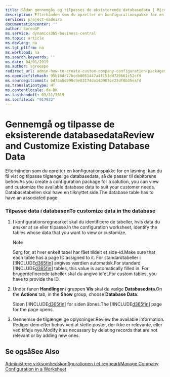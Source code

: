 ```yaml
---
title: Sådan gennemgås og tilpasses de eksisterende databasedata | Microsoft Docs
description: Efterhånden som du opretter en konfigurationspakke for en løsning, kan du få vist og tilpasse tilgængelige databasedata, så de passer til debitorens behov. Databasetabellen skal have en tilknyttet side.
services: project-madeira
documentationcenter: ''
author: SorenGP
ms.service: dynamics365-business-central
ms.topic: article
ms.devlang: na
ms.tgt_pltfrm: na
ms.workload: na
ms.search.keywords: ''
ms.date: 04/01/2019
ms.author: sgroespe
redirect_url: admin-how-to-create-custom-company-configuration-packages
ms.openlocfilehash: 95b16dc77bcdb0051447a4f153dd720661c52cf9
ms.sourcegitcommit: bd78a5d990c9e83174da1409076c22df8b35eafd
ms.translationtype: HT
ms.contentlocale: da-DK
ms.lasthandoff: 03/31/2019
ms.locfileid: "917932"
---
```

# <a name="review-and-customize-existing-database-data"></a><span data-ttu-id="80bae-104">Gennemgå og tilpasse de eksisterende databasedata</span><span class="sxs-lookup"><span data-stu-id="80bae-104">Review and Customize Existing Database Data</span></span>
<span data-ttu-id="80bae-105">Efterhånden som du opretter en konfigurationspakke for en løsning, kan du få vist og tilpasse tilgængelige databasedata, så de passer til debitorens behov.</span><span class="sxs-lookup"><span data-stu-id="80bae-105">As you create a configuration package for a solution, you can view and customize the available database data to suit your customer needs.</span></span> <span data-ttu-id="80bae-106">Databasetabellen skal have en tilknyttet side.</span><span class="sxs-lookup"><span data-stu-id="80bae-106">The database table has to have an associated page.</span></span>  

### <a name="to-customize-data-in-the-database"></a><span data-ttu-id="80bae-107">Tilpasse data i databasen</span><span class="sxs-lookup"><span data-stu-id="80bae-107">To customize data in the database</span></span>  

1.  <span data-ttu-id="80bae-108">I konfigurationsregnearket skal du identificere de tabeller, hvis data du ønsker at se eller tilpasse.</span><span class="sxs-lookup"><span data-stu-id="80bae-108">In the configuration worksheet, identify the tables whose data that you want to view or customize.</span></span>  

    > [!NOTE]  
    >  <span data-ttu-id="80bae-109">Sørg for, at hver enkelt tabel har fået tildelt et side-id.</span><span class="sxs-lookup"><span data-stu-id="80bae-109">Make sure that each table has a page ID assigned to it.</span></span> <span data-ttu-id="80bae-110">For standardtabeller i [!INCLUDE[d365fin](includes/d365fin_md.md)] angives værdien automatisk.</span><span class="sxs-lookup"><span data-stu-id="80bae-110">For standard [!INCLUDE[d365fin](includes/d365fin_md.md)] tables, this value is automatically filled in.</span></span> <span data-ttu-id="80bae-111">For brugerdefinerede tabeller skal du angive id'et.</span><span class="sxs-lookup"><span data-stu-id="80bae-111">For custom tables, you have to provide the ID.</span></span>  

2.  <span data-ttu-id="80bae-112">Under fanen **Handlinger** i gruppen **Vis** skal du vælge **Databasedata**.</span><span class="sxs-lookup"><span data-stu-id="80bae-112">On the **Actions** tab, in the **Show** group, choose **Database Data**.</span></span>  

     <span data-ttu-id="80bae-113">Siden [!INCLUDE[d365fin](includes/d365fin_md.md)] for siden åbnes.</span><span class="sxs-lookup"><span data-stu-id="80bae-113">The [!INCLUDE[d365fin](includes/d365fin_md.md)] page for the page opens.</span></span>  

3.  <span data-ttu-id="80bae-114">Gennemse de tilgængelige oplysninger.</span><span class="sxs-lookup"><span data-stu-id="80bae-114">Review the available information.</span></span> <span data-ttu-id="80bae-115">Rediger dem efter behov ved at slette poster, der ikke er relevante, eller ved tilføje nye.</span><span class="sxs-lookup"><span data-stu-id="80bae-115">Modify it as necessary by deleting records that are not relevant or by adding new ones.</span></span>  

## <a name="see-also"></a><span data-ttu-id="80bae-116">Se også</span><span class="sxs-lookup"><span data-stu-id="80bae-116">See Also</span></span>  
 [<span data-ttu-id="80bae-117">Administrere virksomhedskonfigurationen i et regneark</span><span class="sxs-lookup"><span data-stu-id="80bae-117">Manage Company Configuration in a Worksheet</span></span>](admin-how-to-manage-company-configuration-in-a-worksheet.md)
